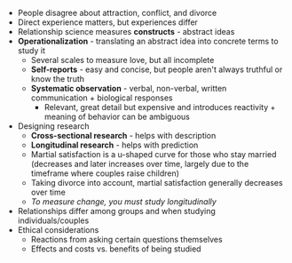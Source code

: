 * People disagree about attraction, conflict, and divorce
* Direct experience matters, but experiences differ
* Relationship science measures **constructs** - abstract ideas
* **Operationalization** - translating an abstract idea into concrete terms to study it
	* Several scales to measure love, but all incomplete
	* **Self-reports** - easy and concise, but people aren't always truthful or know the truth
	* **Systematic observation** - verbal, non-verbal, written communication + biological responses
		* Relevant, great detail but expensive and introduces reactivity + meaning of behavior can be ambiguous
* Designing research
	* **Cross-sectional research** - helps with description
	* **Longitudinal research** - helps with prediction
	* Martial satisfaction is a u-shaped curve for those who stay married (decreases and later increases over time, largely due to the timeframe where couples raise children)
	* Taking divorce into account, martial satisfaction generally decreases over time
	* *To measure change, you must study longitudinally*
* Relationships differ among groups and when studying individuals/couples
* Ethical considerations
	* Reactions from asking certain questions themselves
	* Effects and costs vs. benefits of being studied